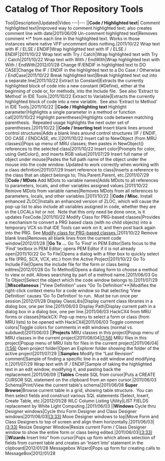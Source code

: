 ﻿Catalog of Thor Repository Tools
===


Tool|Description|Updated|Video
---|---
||**Code / Highlighted text**|
Comment highlighted text|Improved way to comment highlighted text; also creates comment line with date|2011/06/09
Un-comment highlighted text|Removes comment \*!\* from each line in the highlighted text. Works in those instances where native VFP uncomment does nothing.|2011/10/22
Wrap text with IF / ELSE / ENDIF|Wrap highlighted text with IF / ELSE / ENDIF|2011/10/22
Wrap text with Try / Catch|Wrap highlighted text with Try / Catch|2011/10/22
Wrap text with With / EndWith|Wrap highlighted text with With / EndWith|2012/01/28
Change IF/ENDIF in highlighted text to DO CASE|Change the IF / ENDIF in the highlighted text to a Do Case / Otherwise / EndCase|2011/10/22
Break highlighted text|Break highlighted text out into a separate line|2011/10/22
Extract to Constant|Extracts the currently highlighted block of code into a new constant (#Define), either at the beginning of code or, for methods, into the Include file.  See also ‘Extract to Method’ in IDE Tools.|2011/10/22
Extract to Variable|Extracts the currently highlighted block of code into a new variable.  See also ‘Extract to Method’ in IDE Tools.|2011/10/22
||**Code / Highlighting text**
Highlight parameter|Highlights a single parameter in a method or function call|2011/10/22
Highlight parentheses|Highlights code between matching parenthesis.  Repeated usage highlights the next outer set of parentheses.|2011/10/22
||**Code / Inserting text**
Insert blank lines around control structures|Adds a blank lines around control structures (IF / ENDIF, DO CASE / ENDCASE, etc.)|2011/10/22
Insert call to NewObject (from MRU classes)|Pops up menu of MRU classes; then pastes in NewObject() references to the selected class|2011/10/22
Insert color|Prompts for color, using GetColor(), and inserts RGB value|2011/07/29
Insert full name of object under mouse|Pastes the full path name of the object under the mouse into the code window. Updated to work correctly when working with a class definition|2011/07/29
Insert reference to class|Inserts a reference to the class that an object belongs to; This.Parent.Parent, etc.|2011/07/29
||**Code / MDots**
Add MDots to variable names|Adds MDots to all references to parameters, locals, and other variables assigned values.|2011/10/22
Remove MDots from variable names|Removes MDots from all references to parameters, locals, and other variables.|2011/10/22
||**Code / Misc.**
Install enhanced ZLOC|Installs an enhanced version of ZLOC, which will cause the pop-up list to also include all variables assigned in code, whether they are in the LOCALs list or not.  Note that this only need be done once, is it updates FoxCode.|2011/10/22
Modify Class for PRG-based classes|Provides a mechanism to convert a PRG based class (with no child objects) into a temporary VCX so that IDE Tools can work on it; and then post back again into the PRG. See [Modify class for PRG-based classes.](VCD4PRG.md)|2011/10/22
Remove blank lines|Removes all blank lines from the current code window|2012/01/28
||**Go To ...**
Go To ‘Find’ in PEM Editor|Sets focus to the ‘Find’ textbox in PEM Editor; opens PEM Editor if it is not already open|2011/10/22
Go To File|Opens a dialog with a filter box to quickly select a file (PRG, SCX, VCX, etc.) from the Active Project|2011/10/22
Go To Include File|Opens the include file for the form or class being editres|2012/01/28
Go To Method|Opens a dialog form to choose a method to view or edit. Allows searching by part of a method name.|2011/06/03
Go To Object|Select the object which the code window belongs to.|2011/07/29
||**Miscellaneous**
|“View Definition” uses “Go To Definition”**|Modifies the right-click context menu for a code window so that selecting ‘View Definition’ causes ‘Go To Definition’ to run.  Must be run once per session.|2012/01/28
Display ClassLibs|Display current class libraries in a dialog box, one per line.|2011/06/03
Display Path|Display current path in a dialog box in a dialog box, one per line.|2011/06/03
HackCX4 from MRU forms or classes|HackCX: Pop-up menu to select a form or class (from MRU lists) to be opened with HackCX4|2011/06/03
Toggle comment colors|Toggle colors for comments in edit windows (normal vs. subdued)|2011/06/03
||**Projects**
MRU classes in this project|Popup menu of MRU classes in the current project|2011/06/04|[(1:56)](Media\Thor_Repository_New_Repository_MRU_Projects.wmv)
MRU files in this project|Popup menu of MRU lists for files in the current project|2011/06/04|[(1:56)](Media\Thor_Repository_New_Repository_MRU_Projects.wmv)
Open project folder|Open an Explorer folder showing the folder of the active project|2011/07/29
||**Samples**
Modify the “Last Revision” comment|Sample of finding a specific line in a edit window and modifying it.|2011/07/29
Wrap text with IF / ENDIF|Sample of taking the highlighted text in an edit window, modifying it, and pasting back the replacement.|2011/06/09
||**Tables**
Create SQL from cursor|Puts a CREATE CURSOR SQL statement on the clipboard from an open cursor.|2011/06/03
Schema|Print/View the current table's schema|2011/06/08
**Super Browse**|Browse current table in a grid, showing table structure.  You can then select fields and construct various SQL statements (Select, Insert, Create Table, etc.)|2012/01/28
WLC Column Listing Utility|LIST FIELDS replacement by White Light Computing.|2011/06/03
||**Windows**
Cycle thru Designer windows|Cycle thru Form Designer and Class Designer windows|2011/06/03|[(3:33)](Media\Thor_Repository_Repository_Windows_Management.wmv)
Move Designer windows to top|Move Form and Class Designers to top of screen and align them horizontally.|2011/06/03|[(3:33)](Media\Thor_Repository_Repository_Windows_Management.wmv)
Resize Designer Window|Resize current Form / Class Designer window to show the entire form or class being edited.|2011/06/03|[(3:33)](Media\Thor_Repository_Repository_Windows_Management.wmv)
||**Wizards**
Insert Into” from cursor|Pops up form which allows selection of fields from current table and creates an ‘Insert Into’ statement in the clipboard|2012/01/28
Messagebox Wizard|Pops up form for creating calls to MessageBox|2012/01/28
